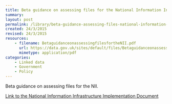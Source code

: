```yaml
---
title: Beta guidance on assessing files for the National Information Infrastructure
summary: 
layout: post
permalink: /library/beta-guidance-assessing-files-national-information-infrastructure
created: 24/3/2015
revised: 24/3/2015
resources:
    - filename: BetaguidanceonassessingfilesfortheNII.pdf
      url: https://data.gov.uk/sites/default/files/BetaguidanceonassessingfilesfortheNII.pdf
      mimetype: application/pdf
categories:
    - Linked data
    - Government
    - Policy
---
```


<p>Beta guidance on assessing files for the NII.</p>
<p><a href="http://data.gov.uk/library/nii-implementation-document" rel="nofollow">Link to the National Information Infrastructure Implementation Document</a></p>
